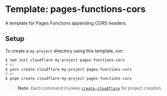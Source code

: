 # Template: pages-functions-cors

A template for Pages Functions appending CORS headers.

## Setup

To create a `my-project` directory using this template, run:

```sh
$ npm init cloudflare my-project pages-functions-cors
# or
$ yarn create cloudflare my-project pages-functions-cors
# or
$ pnpm create cloudflare my-project pages-functions-cors
```

> **Note:** Each command invokes [`create-cloudflare`](https://www.npmjs.com/package/create-cloudflare) for project creation.
